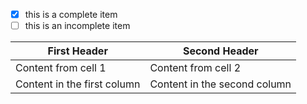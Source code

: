 
* [x] this is a complete item
* [ ] this is an incomplete item

First Header | Second Header
---------- | -----------
Content from cell 1 | Content from cell 2
Content in the first column | Content in the second column
